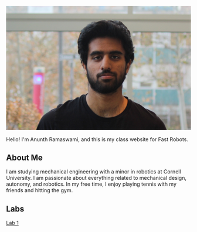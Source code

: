 


![Profile Picture](images/headshot.JPG)

Hello! I'm Anunth Ramaswami, and this is my class website for Fast Robots.

## About Me
I am studying mechanical engineering with a minor in robotics at Cornell University. I am passionate about everything related to mechanical design, autonomy, and robotics. In my free time, I enjoy playing tennis with my friends and hitting the gym.

## Labs

[Lab 1](/lab1.md)





